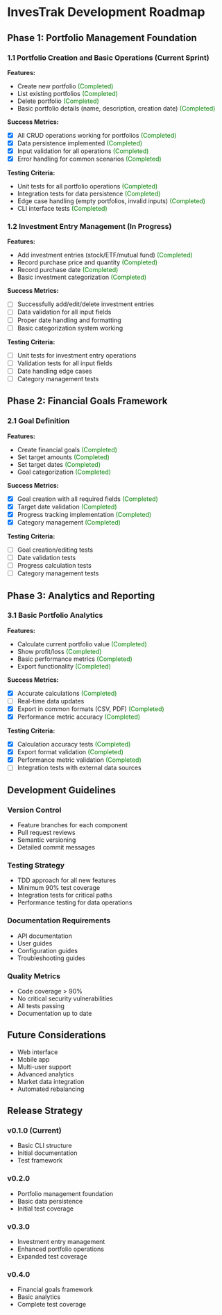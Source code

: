 # InvesTrak Development Roadmap

## Phase 1: Portfolio Management Foundation
### 1.1 Portfolio Creation and Basic Operations (Current Sprint)
**Features:**
- Create new portfolio <span style="color:green">(Completed)</span>
- List existing portfolios <span style="color:green">(Completed)</span>
- Delete portfolio <span style="color:green">(Completed)</span>
- Basic portfolio details (name, description, creation date) <span style="color:green">(Completed)</span>

**Success Metrics:**
- [x] All CRUD operations working for portfolios <span style="color:green">(Completed)</span>
- [x] Data persistence implemented <span style="color:green">(Completed)</span>
- [x] Input validation for all operations <span style="color:green">(Completed)</span>
- [x] Error handling for common scenarios <span style="color:green">(Completed)</span>

**Testing Criteria:**
- Unit tests for all portfolio operations <span style="color:green">(Completed)</span>
- Integration tests for data persistence <span style="color:green">(Completed)</span>
- Edge case handling (empty portfolios, invalid inputs) <span style="color:green">(Completed)</span>
- CLI interface tests <span style="color:green">(Completed)</span>

### 1.2 Investment Entry Management (In Progress)
**Features:**
- Add investment entries (stock/ETF/mutual fund) <span style="color:green">(Completed)</span>
- Record purchase price and quantity <span style="color:green">(Completed)</span>
- Record purchase date <span style="color:green">(Completed)</span>
- Basic investment categorization <span style="color:green">(Completed)</span>

**Success Metrics:**
- [ ] Successfully add/edit/delete investment entries
- [ ] Data validation for all input fields
- [ ] Proper date handling and formatting
- [ ] Basic categorization system working

**Testing Criteria:**
- [ ] Unit tests for investment entry operations
- [ ] Validation tests for all input fields
- [ ] Date handling edge cases
- [ ] Category management tests

## Phase 2: Financial Goals Framework
### 2.1 Goal Definition
**Features:**
- Create financial goals <span style="color:green">(Completed)</span>
- Set target amounts <span style="color:green">(Completed)</span>
- Set target dates <span style="color:green">(Completed)</span>
- Goal categorization <span style="color:green">(Completed)</span>

**Success Metrics:**
- [x] Goal creation with all required fields <span style="color:green">(Completed)</span>
- [x] Target date validation <span style="color:green">(Completed)</span>
- [x] Progress tracking implementation <span style="color:green">(Completed)</span>
- [x] Category management <span style="color:green">(Completed)</span>

**Testing Criteria:**
- [ ] Goal creation/editing tests
- [ ] Date validation tests
- [ ] Progress calculation tests
- [ ] Category management tests

## Phase 3: Analytics and Reporting
### 3.1 Basic Portfolio Analytics
**Features:**
- Calculate current portfolio value <span style="color:green">(Completed)</span>
- Show profit/loss <span style="color:green">(Completed)</span>
- Basic performance metrics <span style="color:green">(Completed)</span>
- Export functionality <span style="color:green">(Completed)</span>

**Success Metrics:**
- [x] Accurate calculations <span style="color:green">(Completed)</span>
- [ ] Real-time data updates
- [x] Export in common formats (CSV, PDF) <span style="color:green">(Completed)</span>
- [x] Performance metric accuracy <span style="color:green">(Completed)</span>

**Testing Criteria:**
- [x] Calculation accuracy tests <span style="color:green">(Completed)</span>
- [x] Export format validation <span style="color:green">(Completed)</span>
- [x] Performance metric validation <span style="color:green">(Completed)</span>
- [ ] Integration tests with external data sources

## Development Guidelines
### Version Control
- Feature branches for each component
- Pull request reviews
- Semantic versioning
- Detailed commit messages

### Testing Strategy
- TDD approach for all new features
- Minimum 90% test coverage
- Integration tests for critical paths
- Performance testing for data operations

### Documentation Requirements
- API documentation
- User guides
- Configuration guides
- Troubleshooting guides

### Quality Metrics
- Code coverage > 90%
- No critical security vulnerabilities
- All tests passing
- Documentation up to date

## Future Considerations
- Web interface
- Mobile app
- Multi-user support
- Advanced analytics
- Market data integration
- Automated rebalancing

## Release Strategy
### v0.1.0 (Current)
- Basic CLI structure
- Initial documentation
- Test framework

### v0.2.0
- Portfolio management foundation
- Basic data persistence
- Initial test coverage

### v0.3.0
- Investment entry management
- Enhanced portfolio operations
- Expanded test coverage

### v0.4.0
- Financial goals framework
- Basic analytics
- Complete test coverage
